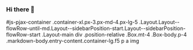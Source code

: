 ### Hi there 👋
#js-pjax-container .container-xl.px-3.px-md-4.px-lg-5 .Layout.Layout--flowRow-until-md.Layout--sidebarPosition-start.Layout--sidebarPosition-flowRow-start .Layout-main div .position-relative .Box.mt-4 .Box-body.p-4 .markdown-body.entry-content.container-lg.f5 p a img 

<!--
**DrGMC/DrGMC** is a ✨ _special_ ✨ repository because its `README.md` (this file) appears on your GitHub profile.

Here are some ideas to get you started:

- 🔭 I’m currently working on ...
- 🌱 I’m currently learning ...
- 👯 I’m looking to collaborate on ...
- 🤔 I’m looking for help with ...
- 💬 Ask me about ...
- 📫 How to reach me: ...
- 😄 Pronouns: ...
- ⚡ Fun fact: ...
-->

